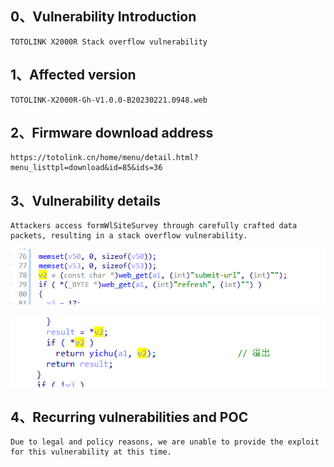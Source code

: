 ## 0、Vulnerability Introduction

```
TOTOLINK X2000R Stack overflow vulnerability
```

## 1、Affected version

```
TOTOLINK-X2000R-Gh-V1.0.0-B20230221.0948.web
```

## 2、Firmware download address

```
https://totolink.cn/home/menu/detail.html?menu_listtpl=download&id=85&ids=36
```

## 3、Vulnerability details

```
Attackers access formWlSiteSurvey through carefully crafted data packets, resulting in a stack overflow vulnerability.
```

![image-20231021200008982](upload\image-20231021200008982.png)

![image-20231021200016342](upload\image-20231021200016342.png)

## 4、Recurring vulnerabilities and POC

```
Due to legal and policy reasons, we are unable to provide the exploit for this vulnerability at this time.
```